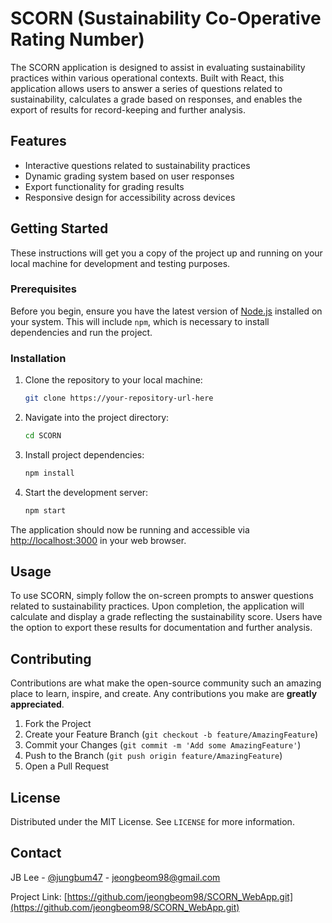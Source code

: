 # SCORN (Sustainability Co-Operative Rating Number)

The SCORN application is designed to assist in evaluating sustainability practices within various operational contexts. Built with React, this application allows users to answer a series of questions related to sustainability, calculates a grade based on responses, and enables the export of results for record-keeping and further analysis.

## Features

- Interactive questions related to sustainability practices
- Dynamic grading system based on user responses
- Export functionality for grading results
- Responsive design for accessibility across devices

## Getting Started

These instructions will get you a copy of the project up and running on your local machine for development and testing purposes.

### Prerequisites

Before you begin, ensure you have the latest version of [Node.js](https://nodejs.org/) installed on your system. This will include `npm`, which is necessary to install dependencies and run the project.

### Installation

1. Clone the repository to your local machine:
   ```sh
   git clone https://your-repository-url-here
   ```

2. Navigate into the project directory:
   ```sh
   cd SCORN
   ```

3. Install project dependencies:
   ```sh
   npm install
   ```

4. Start the development server:
   ```sh
   npm start
   ```

The application should now be running and accessible via [http://localhost:3000](http://localhost:3000) in your web browser.

## Usage

To use SCORN, simply follow the on-screen prompts to answer questions related to sustainability practices. Upon completion, the application will calculate and display a grade reflecting the sustainability score. Users have the option to export these results for documentation and further analysis.

## Contributing

Contributions are what make the open-source community such an amazing place to learn, inspire, and create. Any contributions you make are **greatly appreciated**.

1. Fork the Project
2. Create your Feature Branch (`git checkout -b feature/AmazingFeature`)
3. Commit your Changes (`git commit -m 'Add some AmazingFeature'`)
4. Push to the Branch (`git push origin feature/AmazingFeature`)
5. Open a Pull Request

## License

Distributed under the MIT License. See `LICENSE` for more information.

## Contact

JB Lee - [@jungbum47](https://www.instagram.com/jungbum47/) - jeongbeom98@gmail.com

Project Link: [https://github.com/jeongbeom98/SCORN_WebApp.git](https://github.com/jeongbeom98/SCORN_WebApp.git)
